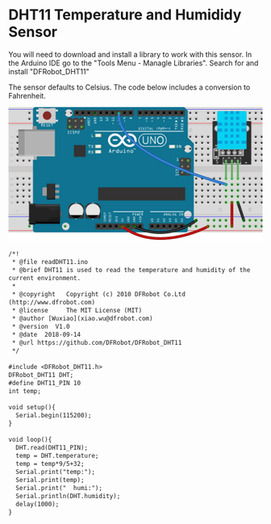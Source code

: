 # DHT11 Temperature and Humididy Sensor

You will need to download and install a library to work with this sensor. In the Arduino IDE go to the "Tools Menu - Managle Libraries". Search for and install "DFRobot_DHT11" 

The sensor defaults to Celsius. The code below includes a conversion to Fahrenheit.

![Arduino with DHT11 wired](images/Arduino_DHT11.png)

```
/*!
 * @file readDHT11.ino
 * @brief DHT11 is used to read the temperature and humidity of the current environment. 
 *
 * @copyright   Copyright (c) 2010 DFRobot Co.Ltd (http://www.dfrobot.com)
 * @license     The MIT License (MIT)
 * @author [Wuxiao](xiao.wu@dfrobot.com)
 * @version  V1.0
 * @date  2018-09-14
 * @url https://github.com/DFRobot/DFRobot_DHT11
 */

#include <DFRobot_DHT11.h>
DFRobot_DHT11 DHT;
#define DHT11_PIN 10
int temp;

void setup(){
  Serial.begin(115200);
}

void loop(){
  DHT.read(DHT11_PIN);
  temp = DHT.temperature;
  temp = temp*9/5+32;
  Serial.print("temp:");
  Serial.print(temp);
  Serial.print("  humi:");
  Serial.println(DHT.humidity);
  delay(1000);
}
```
